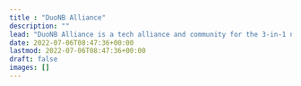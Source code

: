 ```yaml
---
title : "DuoNB Alliance"
description: ""
lead: "DuoNB Alliance is a tech alliance and community for the 3-in-1 networking for home and office."
date: 2022-07-06T08:47:36+00:00
lastmod: 2022-07-06T08:47:36+00:00
draft: false
images: []
---
```

